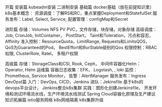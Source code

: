 开篇
安装篇
    kubeadm安装
    二进制安装
基础篇
    docker基础（放在前提知识里）
    k8s基本概念：
    资源调度：了解RS和RC，重点掌握Deployment和StatefulSet
    服务发布：Label, Select, Service, 
    配置管理：configMap和Secret

进阶篇
    存储：Volumes  NFS PV PVC，文件存储，块存储，对象存储
    高级调度：Job, CronJob, InitContainer， PostStart， Taint和Toleration，污点和容忍， Affinity
    准入控制：ResourceQuota，LimitRange, Requests和LimitsQOS， QoS为Guaranteed的Pod， BestEffort和BurStable级别的Qos
    权限控制：RBAC权限, ClusterRole, Ratel， 多租户权限


高级篇
    存储：StorageClass和CSI, Rook, Ceph， 
    中间件容器化Helm：Operator, Helm
运维篇
    容器日志收集：EFK， Logstash, , loki
    监控：Prometheus, Service Monitor， 
    告警：AlertManager
    服务发布：Ingress
DevOpst篇
    入门：DevOps, CICD，Jenkins
    进队：Jekinsfile  基于k8s的devops平台设计， Jenkins整合k8s集群
    实践：图形化创建Jenkinsfile， 开发环境和测试环境流水线，生产环境流水线测试
    Spring Cloud容器化原理及生产建议
知识拓展篇
    istio服务网格
    k8s网络隔离
    k8s集群升级

